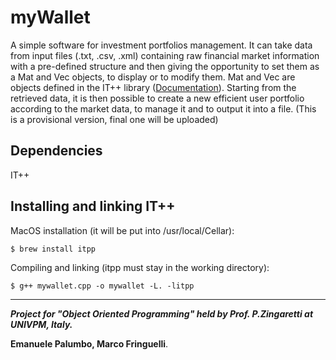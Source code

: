 # myWallet
A simple software for investment portfolios management. It can take data from input files (.txt, .csv, .xml) containing raw financial market information with a pre-defined structure and then giving the opportunity to set them as a Mat and Vec objects, to display or to modify them. Mat and Vec are objects defined in the IT++ library ([Documentation](http://itpp.sourceforge.net/4.3.1/)). Starting from the retrieved data, it is then possible to create a new efficient user portfolio according to the market data, to manage it and to output it into a file.
(This is a provisional version, final one will be uploaded)

## Dependencies
IT++

## Installing and linking IT++
MacOS installation (it will be put into /usr/local/Cellar): 
```
$ brew install itpp
```
Compiling and linking (itpp must stay in the working directory):
```
$ g++ mywallet.cpp -o mywallet -L. -litpp
```
---
***Project for "Object Oriented Programming" held by Prof. P.Zingaretti at UNIVPM, Italy.***

**Emanuele Palumbo, Marco Fringuelli**.


